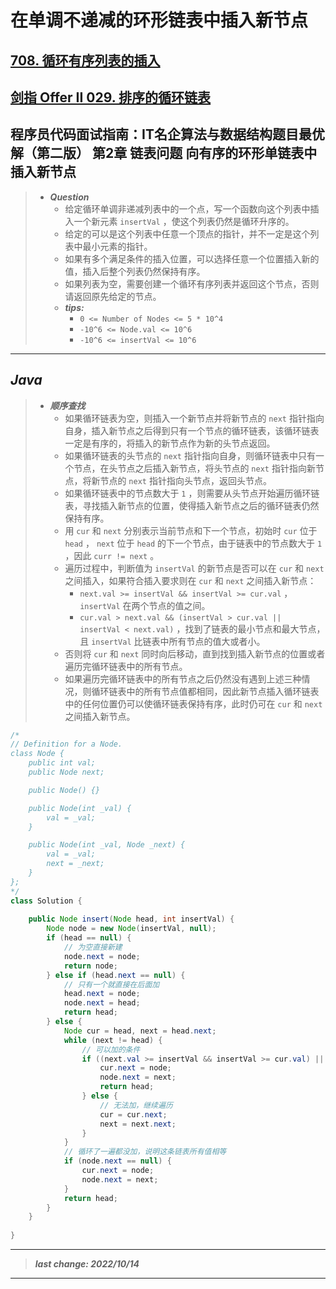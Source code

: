 # 在单调不递减的环形链表中插入新节点

## [708. 循环有序列表的插入](https://leetcode.cn/problems/insert-into-a-sorted-circular-linked-list/)

## [剑指 Offer II 029. 排序的循环链表](https://leetcode.cn/problems/4ueAj6/)

## 程序员代码面试指南：IT名企算法与数据结构题目最优解（第二版） 第2章 链表问题 向有序的环形单链表中插入新节点

> - ***Question***
>   - 给定循环单调非递减列表中的一个点，写一个函数向这个列表中插入一个新元素 `insertVal` ，使这个列表仍然是循环升序的。
>   - 给定的可以是这个列表中任意一个顶点的指针，并不一定是这个列表中最小元素的指针。
>   - 如果有多个满足条件的插入位置，可以选择任意一个位置插入新的值，插入后整个列表仍然保持有序。
>   - 如果列表为空，需要创建一个循环有序列表并返回这个节点，否则请返回原先给定的节点。
>   - ***tips:***
>     - `0 <= Number of Nodes <= 5 * 10^4`  
>     - `-10^6 <= Node.val <= 10^6`  
>     - `-10^6 <= insertVal <= 10^6`  

---

## *Java*

> - ***顺序查找***
>   - 如果循环链表为空，则插入一个新节点并将新节点的 `next` 指针指向自身，插入新节点之后得到只有一个节点的循环链表，该循环链表一定是有序的，将插入的新节点作为新的头节点返回。
>   - 如果循环链表的头节点的 `next` 指针指向自身，则循环链表中只有一个节点，在头节点之后插入新节点，将头节点的 `next` 指针指向新节点，将新节点的 `next` 指针指向头节点，返回头节点。
>   - 如果循环链表中的节点数大于 `1` ，则需要从头节点开始遍历循环链表，寻找插入新节点的位置，使得插入新节点之后的循环链表仍然保持有序。
>   - 用 `cur` 和 `next` 分别表示当前节点和下一个节点，初始时 `cur` 位于 `head` ， `next` 位于 `head` 的下一个节点，由于链表中的节点数大于 `1` ，因此 `curr != next` 。
>   - 遍历过程中，判断值为 `insertVal` 的新节点是否可以在 `cur` 和 `next` 之间插入，如果符合插入要求则在 `cur` 和 `next` 之间插入新节点：
>     - `next.val >= insertVal && insertVal >= cur.val` ，`insertVal` 在两个节点的值之间。
>     - `cur.val > next.val && (insertVal > cur.val || insertVal < next.val)` ，找到了链表的最小节点和最大节点，且 `insertVal` 比链表中所有节点的值大或者小。
>   - 否则将 `cur` 和 `next` 同时向后移动，直到找到插入新节点的位置或者遍历完循环链表中的所有节点。
>   - 如果遍历完循环链表中的所有节点之后仍然没有遇到上述三种情况，则循环链表中的所有节点值都相同，因此新节点插入循环链表中的任何位置仍可以使循环链表保持有序，此时仍可在 `cur` 和 `next` 之间插入新节点。

```java
/*
// Definition for a Node.
class Node {
    public int val;
    public Node next;

    public Node() {}

    public Node(int _val) {
        val = _val;
    }

    public Node(int _val, Node _next) {
        val = _val;
        next = _next;
    }
};
*/
class Solution {
    
    public Node insert(Node head, int insertVal) {
        Node node = new Node(insertVal, null);
        if (head == null) {
            // 为空直接新建
            node.next = node;
            return node;
        } else if (head.next == null) {
            // 只有一个就直接在后面加
            head.next = node;
            node.next = head;
            return head;
        } else {
            Node cur = head, next = head.next;
            while (next != head) {
                // 可以加的条件
                if ((next.val >= insertVal && insertVal >= cur.val) || (cur.val > next.val && (insertVal > cur.val || insertVal < next.val))) {
                    cur.next = node;
                    node.next = next;
                    return head;
                } else {
                    // 无法加，继续遍历
                    cur = cur.next;
                    next = next.next;
                }
            }
            // 循环了一遍都没加，说明这条链表所有值相等
            if (node.next == null) {
                cur.next = node;
                node.next = next;
            }
            return head;
        }
    }
    
}
```

---

> ***last change: 2022/10/14***

---
